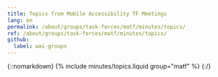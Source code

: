 ```yaml
---
title: Topics from Mobile Accessibility TF Meetings
lang: en
permalink: /about/groups/task-forces/matf/minutes/topics/
ref: /about/groups/task-forces/matf/minutes/topics/
github:
  label: wai-groups
---
```


{::nomarkdown}
{% include minutes/topics.liquid group="matf" %}
{:/}